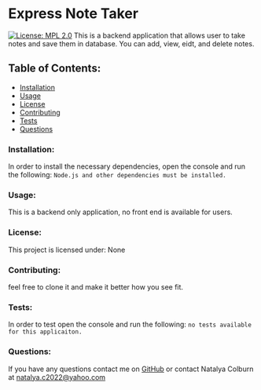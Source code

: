 # Express Note Taker  
[![License: MPL 2.0](https://img.shields.io/badge/License-MPL_2.0-brightgreen.svg)](https://opensource.org/licenses/MPL-2.0)
This is a backend application that allows user to take notes and save them in database. You can add, view, eidt, and delete notes.
## Table of Contents:
* [Installation](#install)
* [Usage](#usage)
* [License](#license)
* [Contributing](#contribute)
* [Tests](#tests)
* [Questions](#questions)
### Installation:
In order to install the necessary dependencies, open the console and run the following:
```Node.js and other dependencies must be installed.```
### Usage:
This is a backend only application, no front end is available for users. 
### License:
This project is licensed under:
None
### Contributing:
feel free to clone it and make it better how you see fit.
### Tests:
In order to test open the console and run the following:
```no tests available for this applicaiton.```
### Questions:
If you have any questions contact me on [GitHub](https://github.com/natalyaco) or contact 
Natalya Colburn at natalya.c2022@yahoo.com  
 